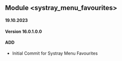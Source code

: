 ## Module <systray_menu_favourites>

#### 19.10.2023
#### Version 16.0.1.0.0
#### ADD
- Initial Commit for Systray Menu Favourites
